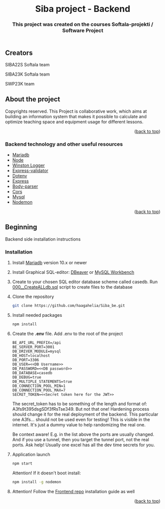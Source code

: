 <div id="top"></div>

<!-- PROJECT LOGO -->
<br />
<div align="center">
  
<h1 align="center">Siba project - Backend</h1>

<h3 align="center">
    This project was created on the courses Softala-projekti / Software Project<br />
<br />
</div>

## Creators

<p>SIBA22S Softala team</p>
<p>SIBA23K Softala team</p>
<p>SWP23K team</p>
<!-- ABOUT THE PROJECT -->

## About the project

Copyrights reserved. This Project is collaborative work, which aims at building an information system that makes it possible to calculate and optimize teaching space and equipment usage for different lessons.

<p align="right">(<a href="#top">back to top</a>)</p>

### Backend technology and other useful resources

- [Mariadb](https://mariadb.org/)
- [Node](https://nodejs.org/en/)
- [Winston Logger](https://www.npmjs.com/package//winston)
- [Express-validator](https://www.npmjs.com/package/express-validator)
- [Dotenv](https://www.npmjs.com/package/dotenv)
- [Express](https://www.npmjs.com/package/express)
- [Body-parser](https://www.npmjs.com/package/body-parser)
- [Cors](https://www.npmjs.com/package/cors)
- [Mysql](https://www.mysql.com/)
- [Nodemon](https://www.npmjs.com/package/nodemon)

<p align="right">(<a href="#top">back to top</a>)</p>

<!-- GETTING STARTED -->

## Beginning

Backend side installation instructions

### Installation

1. Install [Mariadb](https://www.mariadbtutorial.com/getting-started/install-mariadb/) version 10.x or newer

2. Install Graphical SQL-editor: [DBeaver](https://dbeaver.io/) or [MySQL Workbench](https://www.mysql.com/products/workbench/)

3. Create to your chosen SQL editor database scheme called casedb. Run [000\_\_CreateALLdb.sql](https://github.com/haagahelia/Siba_be/blob/main/Database/SQL_Scripts/000__CreateALLdb.sql) script to create files to the database

4. Clone the repository
   ```sh
   git clone https://github.com/haagahelia/Siba_be.git
   ```
5. Install needed packages

   ```sh
   npm install
   ```

6. Create the **.env** file. Add .env to the root of the project

   ```
   BE_API_URL_PREFIX=/api
   BE_SERVER_PORT=3001
   DB_DRIVER_MODULE=mysql
   DB_HOST=localhost
   DB_PORT=3306
   DB_USER=<<DB Username>>
   DB_PASSWORD=<<DB password>>
   DB_DATABASE=casedb
   DB_DEBUG=true
   DB_MULTIPLE_STATEMENTS=true
   DB_CONNECTION_POOL_MIN=1
   DB_CONNECTION_POOL_MAX=7
   SECRET_TOKEN=<<Secret token here for the JWT>>

   ```

   The secret_token has to be something of the length and format of: A3fs9t395dsgSDf3fRsTse349. But not that one! Hardening process should
   change it for the real deployment of the backend. This particular one A3fs... should not be used even for testing!
   This is visible in the internet. It's just a dummy value to help randomizing the real one.

   Be context aware! E.g. in the list above the ports are usually changed. And if you use a tunnel, then you target the tunnel port, not the real ports. Ask help! Usually one excel has all the dev time secrets for you.

7. Application launch

   ```sh
   npm start
   ```

   Attention! If it doesn't boot install:

   ```sh
   npm install -g nodemon
   ```

8. Attention! Follow the [Frontend repo](https://github.com/haagahelia/siba-fe) installation guide as well

<p align="right">(<a href="#top">back to top</a>)</p>
